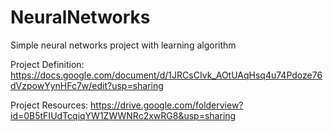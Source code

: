NeuralNetworks
==============

Simple neural networks project with learning algorithm

Project Definition:
https://docs.google.com/document/d/1JRCsCIvk_AOtUAqHsq4u74Pdoze76dVzpowYynHFc7w/edit?usp=sharing

Project Resources:
https://drive.google.com/folderview?id=0B5tFIUdTcqiqYW1ZWWNRc2xwRG8&usp=sharing
